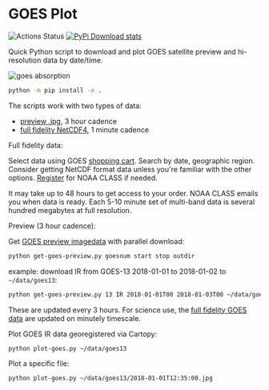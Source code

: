 # GOES Plot

![Actions Status](https://github.com/space-physics/goesplot/workflows/ci/badge.svg)
[![PyPi Download stats](http://pepy.tech/badge/goesplot)](http://pepy.tech/project/goesplot)

Quick Python script to download and plot GOES satellite preview and hi-resolution data by date/time.

![goes absorption](tests/goes13-IR-2017-07-13-12.jpg)


```sh
python -m pip install -e .
```

The scripts work with two types of data:

* [preview .jpg](https://www.ncdc.noaa.gov/gibbs/), 3 hour cadence
* [full fidelity NetCDF4](https://www.class.ncdc.noaa.gov/saa/products/welcome), 1 minute cadence

Full fidelity data:

Select data using GOES
[shopping cart](https://www.class.ncdc.noaa.gov/saa/products/shopping_cart_upd).
Search by date, geographic region.
Consider getting NetCDF format data unless you're familiar with the other options.
[Register](https://www.class.ncdc.noaa.gov/saa/products/user_profile)
for NOAA CLASS if needed.

It may take up to 48 hours to get access to your order.
NOAA CLASS emails you when data is ready.
Each 5-10 minute set of multi-band data is several hundred megabytes at full resolution.

Preview (3 hour cadence):

Get [GOES preview imagedata](https://www.ncdc.noaa.gov/gibbs/) with parallel download:

```sh
python get-goes-preview.py goesnum start stop outdir
```

example: download IR from GOES-13 2018-01-01 to 2018-01-02 to `~/data/goes13`:

```sh
python get-goes-preview.py 13 IR 2018-01-01T00 2018-01-03T00 ~/data/goes13
```

These are updated every 3 hours.
For science use, the
[full fidelity GOES data](https://www.class.ncdc.noaa.gov/saa/products/welcome)
are updated on minutely timescale.

Plot GOES IR data georegistered via Cartopy:

```sh
python plot-goes.py ~/data/goes13
```

Plot a specific file:

```sh
python plot-goes.py ~/data/goes13/2018-01-01T12:35:00.jpg
```
